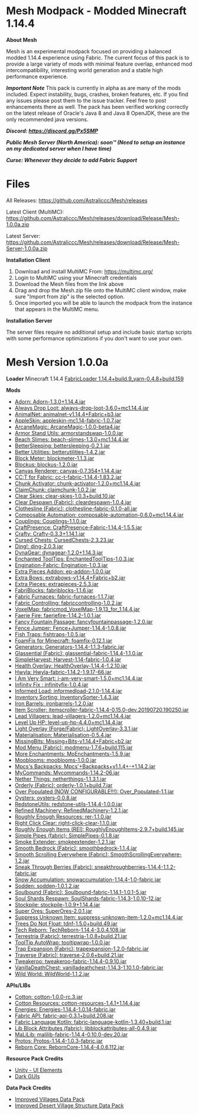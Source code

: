 # Mesh Modpack - Modded Minecraft 1.14.4
**About Mesh**

Mesh is an experimental modpack focused on providing a balanced modded 1.14.4 experience using Fabric. The current focus of this pack is to provide a large variety of mods with minimal feature overlap, enhanced mod intercompatibility, interesting world generation and a stable high performance experience.

***Important Note***
This pack is currently in alpha as are many of the mods included. Expect instability, bugs, crashes, broken features, etc. If you find any issues please post them to the issue tracker. Feel free to post enhancements there as well. The pack has been verified working correctly on the latest release of Oracle's Java 8 and Java 8 OpenJDK, these are the only recommended java versions.

***Discord: https://discord.gg/Px5SMP***

***Public Mesh Server (North America): soon™ (Need to setup an instance on my dedicated server when I have time)***

***Curse: Whenever they decide to add Fabric Support***

# Files

All Releases: https://github.com/Astraliccc/Mesh/releases

Latest Client (MultiMC): https://github.com/Astraliccc/Mesh/releases/download/Release/Mesh-1.0.0a.zip

Latest Server: https://github.com/Astraliccc/Mesh/releases/download/Release/Mesh-Server-1.0.0a.zip

**Installation Client**

 1. Download and install MultiMC From: https://multimc.org/
 2. Login to MultiMC using your Minecraft credentials 
 3. Download the Mesh files from the link above
 4. Drag and drop the Mesh.zip file onto the MultiMC client window, make sure "Import from zip" is the selected option.
 5. Once imported you will be able to launch the modpack from the instance that appears in the MultiMC menu.
 
 **Installation Server**
 
 The server files require no additional setup and include basic startup scripts with some performance optimizations if you don't want to use your own.
 

# Mesh Version 1.0.0a 
**Loader**
Minecraft 1.14.4
[FabricLoader 1.14.4+build.9_yarn-0.4.8+build.159](https://fabricmc.net)

**Mods**
- [Adorn: Adorn-1.3.0+1.14.4.jar](https://www.curseforge.com/minecraft/mc-mods/adorn)
- [Always Drop Loot: always-drop-loot-3.6.0+mc1.14.4.jar](https://www.curseforge.com/minecraft/mc-mods/always-drop-loot)
- [AnimalNet: animalnet-v1.14.4+Fabric+b3.jar](https://www.curseforge.com/minecraft/mc-mods/animalnet)
- [AppleSkin: appleskin-mc1.14-fabric-1.0.7.jar](https://www.curseforge.com/minecraft/mc-mods/appleskin)
- [ArcaneMagic: ArcaneMagic-1.0.0-beta4.jar](https://www.curseforge.com/minecraft/mc-mods/arcanemagic)
- [Armor Stand Utils: armorstandswap-1.0.0.jar](https://www.curseforge.com/minecraft/mc-mods/armor-stand-utils)
- [Beach Slimes: beach-slimes-1.3.0+mc1.14.4.jar](https://www.curseforge.com/minecraft/mc-mods/beach-slimes)
- [BetterSleeping: bettersleeping-0.2.1.jar](https://www.curseforge.com/minecraft/mc-mods/bettersleeping)
- [Better Utilities: betterutilities-1.4.2.jar](https://www.curseforge.com/minecraft/mc-mods/better-utilities)
- [Block Meter: blockmeter-1.1.3.jar](https://www.curseforge.com/minecraft/mc-mods/block-meter)
- [Blockus: blockus-1.2.0.jar](https://www.curseforge.com/minecraft/mc-mods/blockus)
- [Canvas Renderer: canvas-0.7.354+1.14.4.jar](https://www.curseforge.com/minecraft/mc-mods/canvas-renderer)
- [CC:T for Fabric: cc-t-fabric-1.14.4-1.83.2.jar](https://www.curseforge.com/minecraft/mc-mods/cc-tweaked-fabric)
- [Chunk Activator: chunk-activator-1.2.0+mc1.14.4.jar](https://www.curseforge.com/minecraft/mc-mods/chunk-activator)
- [ClaimChunk: claimchunk-1.0.2.jar](https://www.curseforge.com/minecraft/mc-mods/claimchunk)
- [Clear Skies: clear-skies-1.0.3+build.10.jar](https://www.curseforge.com/minecraft/mc-mods/clear-skies)
- [Clear Despawn (Fabric): cleardespawn-1.0.4.jar](https://www.curseforge.com/minecraft/mc-mods/clear-despawn-fabric)
- [Clothesline (Fabric): clothesline-fabric-0.1.0-all.jar](https://www.curseforge.com/minecraft/mc-mods/clothesline-fabric)
- [Composable Automation: composable-automation-0.6.0+mc1.14.4.jar](https://www.curseforge.com/minecraft/mc-mods/composable-automation)
- [Couplings: Couplings-1.1.0.jar](https://www.curseforge.com/minecraft/mc-mods/couplings)
- [CraftPresence: CraftPresence-Fabric-1.14.4-1.5.5.jar](https://www.curseforge.com/minecraft/mc-mods/craftpresence)
- [Crafty: Crafty-0.3.3+1.14.1.jar](https://www.curseforge.com/minecraft/mc-mods/crafty)
- [Cursed Chests: CursedChests-2.3.23.jar](https://www.curseforge.com/minecraft/mc-mods/cursed-chests)
- [Ding!: ding-2.0.3.jar](https://www.curseforge.com/minecraft/mc-mods/ding-fabric)
- [DynaGear: dynagear-1.2.0+1.14.3.jar](https://www.curseforge.com/minecraft/mc-mods/dynagear)
- [Enchanted ToolTips: EnchantedToolTips-1.0.3.jar](https://www.curseforge.com/minecraft/mc-mods/enchanted-tooltips)
- [Engination-Fabric: Engination-1.0.3.jar](https://www.curseforge.com/minecraft/mc-mods/engination-fabric)
- [Extra Pieces Addon: ep-addon-1.0.0.jar](https://www.curseforge.com/minecraft/mc-mods/extra-pieces-addon)
- [Extra Bows: extrabows-v1.14.4+Fabric+b2.jar](https://www.curseforge.com/minecraft/mc-mods/extra-bows)
- [Extra Pieces: extrapieces-2.5.3.jar](https://www.curseforge.com/minecraft/mc-mods/extra-pieces)
- [FabriBlocks: fabriblocks-1.1.6.jar](https://www.curseforge.com/minecraft/mc-mods/fabriblocks)
- [Fabric Furnaces: fabric-furnaces-1.1.7.jar](https://www.curseforge.com/minecraft/mc-mods/fabric-furnaces)
- [Fabric Controlling: fabriccontrolling-1.0.2.jar](https://www.curseforge.com/minecraft/mc-mods/fabric-controlling)
- [VoxelMap: fabricmod_VoxelMap-1.9.13_for_1.14.4.jar](https://www.curseforge.com/minecraft/mc-mods/voxelmap)
- [Faerie Fire: faeriefire-1.14.2-1.0.1.jar](https://www.curseforge.com/minecraft/mc-mods/faerie-fire)
- [Fancy Fountain Passage: fancyfountainpassage-1.2.0.jar](https://www.curseforge.com/minecraft/mc-mods/fancy-fountain-passage)
- [Fence Jumper: Fence+Jumper-1.14.4-1.0.8.jar](https://www.curseforge.com/minecraft/mc-mods/fence-jumper)
- [Fish Traps: fishtraps-1.0.5.jar](https://www.curseforge.com/minecraft/mc-mods/fish-traps)
- [FoamFix for Minecraft: foamfix-0.12.1.jar](https://www.curseforge.com/minecraft/mc-mods/foamfix-for-minecraft)
- [Generators: Generators-1.14.4-1.1.3-fabric.jar](https://www.curseforge.com/minecraft/mc-mods/generators)
- [Glassential (Fabric): glassential-fabric-1.14.4-1.1.0.jar](https://www.curseforge.com/minecraft/mc-mods/glassential-fabric)
- [SimpleHarvest: Harvest-1.14-fabric-1.0.4.jar](https://www.curseforge.com/minecraft/mc-mods/simpleharvest)
- [Health Overlay: HealthOverlay-1.14.4-1.2.10.jar](https://www.curseforge.com/minecraft/mc-mods/health-overlay)
- [Hwyla: Hwyla-fabric-1.14.2-1.9.17-66.jar](https://www.curseforge.com/minecraft/mc-mods/hwyla)
- [I Am Very Smart: i-am-very-smart-1.5.0+mc1.14.4.jar](https://www.curseforge.com/minecraft/mc-mods/i-am-very-smart)
- [Infinity Fix : infinityfix-1.0.4.jar](https://www.curseforge.com/minecraft/mc-mods/infinity-fix)
- [Informed Load: informedload-2.1.0-1.14.4.jar](https://www.curseforge.com/minecraft/mc-mods/informed-load-fabric)
- [Inventory Sorting: InventorySorter-1.4.3.jar](https://www.curseforge.com/minecraft/mc-mods/inventory-sorting)
- [Iron Barrels: ironbarrels-1.2.0.jar](https://www.curseforge.com/minecraft/mc-mods/iron-barrels)
- [Item Scroller: itemscroller-fabric-1.14.4-0.15.0-dev.20190720.190250.jar](https://www.curseforge.com/minecraft/mc-mods/item-scroller)
- [Lead Villagers: lead-villagers-1.2.0+mc1.14.4.jar](https://www.curseforge.com/minecraft/mc-mods/lead-villagers)
- [Level Up HP: level-up-hp-4.4.0+mc1.14.4.jar](https://www.curseforge.com/minecraft/mc-mods/level-up-hp)
- [Light Overlay (Forge/Fabric): LightOverlay-3.3.1.jar](https://www.curseforge.com/minecraft/mc-mods/light-overlay)
- [Materialisation: Materialisation-0.5.4.jar](https://www.curseforge.com/minecraft/mc-mods/materialisation)
- [MissingBits: Missing+Bits-v1.14.4+Fabric+b2.jar](https://www.curseforge.com/minecraft/mc-mods/missingbits)
- [Mod Menu (Fabric): modmenu-1.7.6+build.115.jar](https://www.curseforge.com/minecraft/mc-mods/modmenu)
- [More Enchantments: MoEnchantments-1.5.9.jar](https://www.curseforge.com/minecraft/mc-mods/fabric-more-enchantments)
- [Mooblooms: mooblooms-1.0.0.jar](https://www.curseforge.com/minecraft/mc-mods/mooblooms)
- [Mpcs's Backpacks: Mpcs'+Backpacks+v1.1.4+-+1.14.2.jar](https://www.curseforge.com/minecraft/mc-mods/mpcs-backpacks)
- [MyCommands: Mycommands-1.14.2-06.jar](https://www.curseforge.com/minecraft/mc-mods/mycommands)
- [Nether Things: netherthings-1.1.3.1.jar](https://www.curseforge.com/minecraft/mc-mods/nether-things)
- [Orderly (Fabric): orderly-1.0.1+build.7.jar](https://www.curseforge.com/minecraft/mc-mods/orderly)
- [Over Populated (NOW CONFIGURABLE!!!): Over_Populated-1.1.jar](https://www.curseforge.com/minecraft/mc-mods/over-populated)
- [Oysters: oysters-0.0.8.jar](https://www.curseforge.com/minecraft/mc-mods/oysters)
- [RedstoneUtils: redstone-utils-1.14.4-1.0.0.jar](https://www.curseforge.com/minecraft/mc-mods/redstoneutils)
- [Refined Machinery: RefinedMachinery-1.2.1.jar](https://www.curseforge.com/minecraft/mc-mods/refined-machinery)
- [Roughly Enough Resources: rer-1.1.0.jar](https://www.curseforge.com/minecraft/mc-mods/roughly-enough-resources)
- [Right Click Clear: right-click-clear-1.1.0.jar](https://www.curseforge.com/minecraft/mc-mods/right-click-clear)
- [Roughly Enough Items (REI): RoughlyEnoughItems-2.9.7+build.145.jar](https://www.curseforge.com/minecraft/mc-mods/roughly-enough-items)
- [Simple Pipes (fabric): SimplePipes-0.1.8.jar](https://www.curseforge.com/minecraft/mc-mods/simplepipes)
- [Smoke Extender: smokeextender-1.2.1.jar](https://www.curseforge.com/minecraft/mc-mods/smoke-extender)
- [Smooth Bedrock (Fabric): smoothbedrock-1.1.4.jar](https://www.curseforge.com/minecraft/mc-mods/blayykes-smooth-bedrock)
- [Smooth Scrolling Everywhere (Fabric): SmoothScrollingEverywhere-1.2.jar](https://www.curseforge.com/minecraft/mc-mods/smooth-scrolling-everywhere-fabric)
- [Sneak Through Berries (Fabric): sneakthroughberries-1.14.4-1.1.2-fabric.jar](https://www.curseforge.com/minecraft/mc-mods/sneakthroughberries)
- [Snow Accumulation: snowaccumulation-1.14.4-1.0-fabric.jar](https://www.curseforge.com/minecraft/mc-mods/snow-accumulation)
- [Sodden: sodden-1.0.1.2.jar](https://www.curseforge.com/minecraft/mc-mods/sodden)
- [Soulbound (Fabric): Soulbound-fabric-1.14.1-1.0.1-5.jar](https://www.curseforge.com/minecraft/mc-mods/soulbound-fabric)
- [Soul Shards Respawn: SoulShards-fabric-1.14.3-1.0.10-12.jar](https://www.curseforge.com/minecraft/mc-mods/soul-shards-respawn)
- [Stockpile: stockpile-1.0.9+1.14.4.jar](https://www.curseforge.com/minecraft/mc-mods/stockpile)
- [Super Ores: SuperOres-2.0.1.jar](https://www.curseforge.com/minecraft/mc-mods/super-ores)
- [Suppress Unknown Item: suppress-unknown-item-1.2.0+mc1.14.4.jar](https://www.curseforge.com/minecraft/mc-mods/suppress-unknown-item)
- [Trees Do Not Float: tdnf-1.5.0+build.49.jar](https://www.curseforge.com/minecraft/mc-mods/trees-do-not-float)
- [Tech Reborn: TechReborn-1.14.4-3.0.4.108.jar](https://www.curseforge.com/minecraft/mc-mods/techreborn)
- [Terrestria (Fabric): terrestria-1.0.8+build.21.jar](https://www.curseforge.com/minecraft/mc-mods/terrestria)
- [ToolTip AutoWrap: tooltipwrap-1.0.0.jar](https://www.curseforge.com/minecraft/mc-mods/tooltip-autowrap)
- [Trap Expansion  (Fabric): trapexpansion-1.2.0-fabric.jar](https://www.curseforge.com/minecraft/mc-mods/trap-expansion-fabric)
- [Traverse (Fabric): traverse-2.0.6+build.21.jar](https://www.curseforge.com/minecraft/mc-mods/traverse)
- [Tweakeroo: tweakeroo-fabric-1.14.4-0.9.10.jar](https://www.curseforge.com/minecraft/mc-mods/tweakeroo)
- [VanillaDeathChest: vanilladeathchest-1.14.3-1.10.1.0-fabric.jar](https://www.curseforge.com/minecraft/mc-mods/vanilladeathchest)
- [Wild World: WildWorld-1.1.2.jar](https://www.curseforge.com/minecraft/mc-mods/wild-world)

**APIs/LIBs**
- [Cotton: cotton-1.0.0-rc.3.jar](https://www.curseforge.com/minecraft/mc-mods/cotton)
- [Cotton Resources: cotton-resources-1.4.1+1.14.4.jar](https://www.curseforge.com/minecraft/mc-mods/cotton-resources)
- [Energies: Energies-1.14.4-1.0.14-fabric.jar](https://www.curseforge.com/minecraft/mc-mods/energies)
- [Fabric API: fabric-api-0.3.1+build.208.jar](https://www.curseforge.com/minecraft/mc-mods/fabric-api)
- [Fabric Language Kotlin: fabric-language-kotlin-1.3.40+build.1.jar](https://www.curseforge.com/minecraft/mc-mods/fabric-language-kotlin)
- [Lib Block Attributes (fabric): libblockattributes-all-0.4.9.jar](https://www.curseforge.com/minecraft/mc-mods/libblockattributes)
- [MaLiLib: malilib-fabric-1.14.4-0.10.0-dev.20.jar](https://www.curseforge.com/minecraft/mc-mods/malilib)
- [Protos: Protos-1.14.4-1.0.3-fabric.jar](https://www.curseforge.com/minecraft/mc-mods/protos)
- [Reborn Core: RebornCore-1.14.4-4.0.6.112.jar](https://www.curseforge.com/minecraft/mc-mods/reborncore)

**Resource Pack Credits**
- [Unity - UI Elements](https://www.curseforge.com/minecraft/texture-packs/unity)
- [Dark GUIs](https://www.curseforge.com/minecraft/texture-packs/dark-guis)

**Data Pack Credits**
- [Improved Villages Data Pack](https://www.planetminecraft.com/mod/1-14-improved-plains-village-structures-datapack/)
- [Improved Desert Village Structure Data Pack](https://www.planetminecraft.com/mod/1-14-x-improved-desert-village-datapack/)

